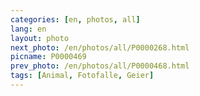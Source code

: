 ```yaml
---
categories: [en, photos, all]
lang: en
layout: photo
next_photo: /en/photos/all/P0000268.html
picname: P0000469
prev_photo: /en/photos/all/P0000468.html
tags: [Animal, Fotofalle, Geier]
---
```

